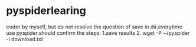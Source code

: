 # pyspiderlearing
coder by myself,
but do not resolve the question of save in dir,everytime use pyspider,should confirm the steps:
        1.save results
        2. wget -P ~/pyspider -i download.txt
